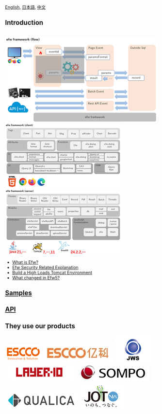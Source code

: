 [English](README.md), [日本語](README_J.md), [中文](README_C.md)

## Introduction

&nbsp;&nbsp;&nbsp;&nbsp;&nbsp;&nbsp;&nbsp;&nbsp;&nbsp;&nbsp;&nbsp;&nbsp;&nbsp;&nbsp;&nbsp;&nbsp;&nbsp;&nbsp;
[![Efw Flow](./help/img/efw_flow.png)](./help/img/efw_flow_org.png)<br>
[![Efw Client](./help/img/efw_client.png)](./help/img/efw_client_org.png)
[![Efw Server](./help/img/efw_server.png)](./help/img/efw_server_org.png)

* [What is Efw?](https://qiita.com/changkejun/items/844953846f3e6bed4a9d)
* [Efw Security Related Explanation](https://qiita.com/changkejun/items/70184f814ff52f862d91)
* [Build a High Loads Tomcat Environment](https://qiita.com/changkejun/items/fb325ed0a9d81f3bf5f0)
* [What changed in Efw5?](help/e/changed_in_5.md)


## [Samples](help/e/samples.md)

## [API](help/e/api.md)

## They use our products

[![ESCCO](help/img/logos/escco.png)](https://www.escco.co.jp) 
[![YIKE](help/img/logos/yike.jpg)](https://www.escco.com.cn) 
[![JWTS](help/img/logos/jwts.png)](https://www.jwts.co.jp) 
[![LAYER10](help/img/logos/layer10.png)](http://www.layer10.jp/) 
[![SOMPO-JAPAN](help/img/logos/jpn_sompo.jpg)](https://www.sompo-japan.co.jp/) 
[![QUALICA](help/img/logos/qualica.png)](https://www.qualica.co.jp/) 
[![JOT](help/img/logos/jot.png)](https://www.jotnw.or.jp/)

